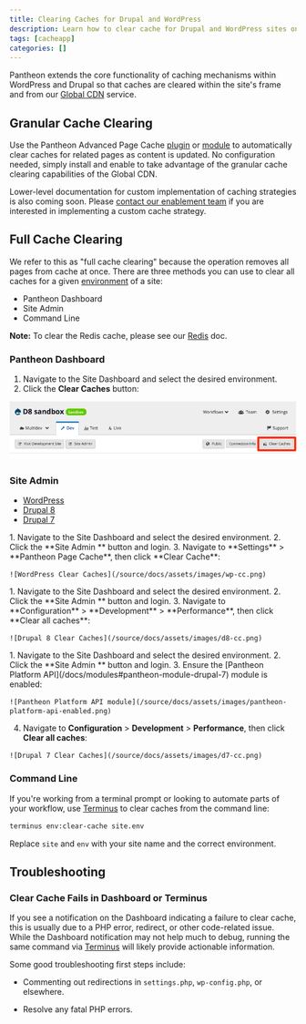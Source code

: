 ```yaml
---
title: Clearing Caches for Drupal and WordPress
description: Learn how to clear cache for Drupal and WordPress sites on Pantheon's Global CDN.
tags: [cacheapp]
categories: []
---
```

Pantheon extends the core functionality of caching mechanisms within WordPress and Drupal so that caches are cleared within the site's frame and from our [Global CDN](/docs/global-cdn/) service.

## Granular Cache Clearing
Use the Pantheon Advanced Page Cache [plugin](https://wordpress.org/plugins/pantheon-advanced-page-cache/) or [module](https://www.drupal.org/project/pantheon_advanced_page_cache) to automatically clear caches for related pages as content is updated. No configuration needed, simply install and enable to take advantage of the granular cache clearing capabilities of the Global CDN.

Lower-level documentation for custom implementation of caching strategies is also coming soon. Please [contact our enablement team](https://pantheon.io/agencies/learn-pantheon?docs) if you are interested in implementing a custom cache strategy.

## Full Cache Clearing
We refer to this as "full cache clearing" because the operation removes all pages from cache at once. There are three methods you can use to clear all caches for a given [environment](/docs/pantheon-workflow/) of a site:

- Pantheon Dashboard
- Site Admin
- Command Line

**Note:** To clear the Redis cache, please see our [Redis](/docs/redis/#clear-cache) doc.

### Pantheon Dashboard
1. Navigate to the Site Dashboard and select the desired environment.
2. Click the **Clear Caches** button:

  ![Clear Cache Button](/source/docs/assets/images/clear-cache-button.png)

### Site Admin
<!-- Nav tabs -->
<ul class="nav nav-tabs" role="tablist">
  <!-- Active tab -->
  <li id="tab-1-id" role="presentation" class="active"><a href="#tab-1-anchor" aria-controls="tab-1-anchor" role="tab" data-toggle="tab">WordPress</a></li>

  <!-- 2nd Tab Nav -->
  <li id="tab-2-id" role="presentation"><a href="#tab-2-anchor" aria-controls="tab-2-anchor" role="tab" data-toggle="tab">Drupal 8</a></li>

  <!-- 3rd Tab Nav -->
  <li id="tab-3-id" role="presentation"><a href="#tab-3-anchor" aria-controls="tab-3-anchor" role="tab" data-toggle="tab">Drupal 7</a></li>
</ul>

<!-- Tab panes -->
<div class="tab-content">
  <!-- Active pane content -->
  <div role="tabpanel" class="tab-pane active" id="tab-1-anchor" markdown="1">
  1. Navigate to the Site Dashboard and select the desired environment.
  2. Click the **Site Admin <span class="glyphicons glyphicons-new-window-alt"></span>** button and login.
  3. Navigate to **Settings** > **Pantheon Page Cache**, then click **Clear Cache**:

    ![WordPress Clear Caches](/source/docs/assets/images/wp-cc.png)

  </div>

  <!-- 2nd pane content -->
  <div role="tabpanel" class="tab-pane" id="tab-2-anchor" markdown="1">
  1. Navigate to the Site Dashboard and select the desired environment.
  2. Click the **Site Admin <span class="glyphicons glyphicons-new-window-alt"></span>** button and login.
  3. Navigate to **Configuration** > **Development** > **Performance**, then click **Clear all caches**:

    ![Drupal 8 Clear Caches](/source/docs/assets/images/d8-cc.png)

  </div>

  <!-- 3rd pane content -->
  <div role="tabpanel" class="tab-pane" id="tab-3-anchor" markdown="1">
  1. Navigate to the Site Dashboard and select the desired environment.
  2. Click the **Site Admin <span class="glyphicons glyphicons-new-window-alt"></span>** button and login.
  3. Ensure the [Pantheon Platform API](/docs/modules#pantheon-module-drupal-7) module is enabled:

    ![Pantheon Platform API module](/source/docs/assets/images/pantheon-platform-api-enabled.png)

  4. Navigate to **Configuration** > **Development** > **Performance**, then click **Clear all caches**:

    ![Drupal 7 Clear Caches](/source/docs/assets/images/d7-cc.png)

  </div>
</div>


### Command Line
If you're working from a terminal prompt or looking to automate parts of your workflow, use [Terminus](/docs/terminus/) to clear caches from the command line:

```bash
terminus env:clear-cache site.env
```

Replace `site` and `env` with your site name and the correct environment.

## Troubleshooting
### Clear Cache Fails in Dashboard or Terminus
If you see a notification on the Dashboard indicating a failure to clear cache, this is usually due to a PHP error, redirect, or other code-related issue. While the Dashboard notification may not help much to debug, running the same command via [Terminus](/docs/terminus/) will likely provide actionable information.

Some good troubleshooting first steps include:

 - Commenting out redirections in `settings.php`, `wp-config.php`, or elsewhere.

 - Resolve any fatal PHP errors.
